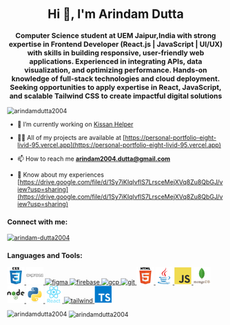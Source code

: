 <h1 align="center">Hi 👋, I'm Arindam Dutta</h1>
<h3 align="center">Computer Science student at UEM Jaipur,India with strong expertise in Frontend Developer (React.js | JavaScript | UI/UX) with skills in building responsive, user-friendly web applications. Experienced in integrating APIs, data visualization, and optimizing performance. Hands-on knowledge of full-stack technologies and cloud deployment. Seeking opportunities to apply expertise in React, JavaScript, and scalable Tailwind CSS to create impactful digital solutions</h3>

<p align="left"> <img src="https://komarev.com/ghpvc/?username=arindamdutta2004&label=Profile%20views&color=0e75b6&style=flat" alt="arindamdutta2004" /> </p>

- 🔭 I’m currently working on [Kissan Helper](https://kissanhelper-user.vercel.app)

- 👨‍💻 All of my projects are available at [https://personal-portfolio-eight-livid-95.vercel.app](https://personal-portfolio-eight-livid-95.vercel.app)

- 📫 How to reach me **arindam2004.dutta@gmail.com**

- 📄 Know about my experiences [https://drive.google.com/file/d/1Sy7iKIqIvflS7LrsceMejXVq8Zu8QbGJ/view?usp=sharing](https://drive.google.com/file/d/1Sy7iKIqIvflS7LrsceMejXVq8Zu8QbGJ/view?usp=sharing)

<h3 align="left">Connect with me:</h3>
<p align="left">
<a href="https://linkedin.com/in/arindam-dutta2004" target="blank"><img align="center" src="https://raw.githubusercontent.com/rahuldkjain/github-profile-readme-generator/master/src/images/icons/Social/linked-in-alt.svg" alt="arindam-dutta2004" height="30" width="40" /></a>
</p>

<h3 align="left">Languages and Tools:</h3>
<p align="left"> <a href="https://www.w3schools.com/css/" target="_blank" rel="noreferrer"> <img src="https://raw.githubusercontent.com/devicons/devicon/master/icons/css3/css3-original-wordmark.svg" alt="css3" width="40" height="40"/> </a> <a href="https://expressjs.com" target="_blank" rel="noreferrer"> <img src="https://raw.githubusercontent.com/devicons/devicon/master/icons/express/express-original-wordmark.svg" alt="express" width="40" height="40"/> </a> <a href="https://www.figma.com/" target="_blank" rel="noreferrer"> <img src="https://www.vectorlogo.zone/logos/figma/figma-icon.svg" alt="figma" width="40" height="40"/> </a> <a href="https://firebase.google.com/" target="_blank" rel="noreferrer"> <img src="https://www.vectorlogo.zone/logos/firebase/firebase-icon.svg" alt="firebase" width="40" height="40"/> </a> <a href="https://cloud.google.com" target="_blank" rel="noreferrer"> <img src="https://www.vectorlogo.zone/logos/google_cloud/google_cloud-icon.svg" alt="gcp" width="40" height="40"/> </a> <a href="https://git-scm.com/" target="_blank" rel="noreferrer"> <img src="https://www.vectorlogo.zone/logos/git-scm/git-scm-icon.svg" alt="git" width="40" height="40"/> </a> <a href="https://www.w3.org/html/" target="_blank" rel="noreferrer"> <img src="https://raw.githubusercontent.com/devicons/devicon/master/icons/html5/html5-original-wordmark.svg" alt="html5" width="40" height="40"/> </a> <a href="https://www.java.com" target="_blank" rel="noreferrer"> <img src="https://raw.githubusercontent.com/devicons/devicon/master/icons/java/java-original.svg" alt="java" width="40" height="40"/> </a> <a href="https://developer.mozilla.org/en-US/docs/Web/JavaScript" target="_blank" rel="noreferrer"> <img src="https://raw.githubusercontent.com/devicons/devicon/master/icons/javascript/javascript-original.svg" alt="javascript" width="40" height="40"/> </a> <a href="https://www.mongodb.com/" target="_blank" rel="noreferrer"> <img src="https://raw.githubusercontent.com/devicons/devicon/master/icons/mongodb/mongodb-original-wordmark.svg" alt="mongodb" width="40" height="40"/> </a> <a href="https://nodejs.org" target="_blank" rel="noreferrer"> <img src="https://raw.githubusercontent.com/devicons/devicon/master/icons/nodejs/nodejs-original-wordmark.svg" alt="nodejs" width="40" height="40"/> </a> <a href="https://www.python.org" target="_blank" rel="noreferrer"> <img src="https://raw.githubusercontent.com/devicons/devicon/master/icons/python/python-original.svg" alt="python" width="40" height="40"/> </a> <a href="https://reactjs.org/" target="_blank" rel="noreferrer"> <img src="https://raw.githubusercontent.com/devicons/devicon/master/icons/react/react-original-wordmark.svg" alt="react" width="40" height="40"/> </a> <a href="https://tailwindcss.com/" target="_blank" rel="noreferrer"> <img src="https://www.vectorlogo.zone/logos/tailwindcss/tailwindcss-icon.svg" alt="tailwind" width="40" height="40"/> </a> <a href="https://www.typescriptlang.org/" target="_blank" rel="noreferrer"> <img src="https://raw.githubusercontent.com/devicons/devicon/master/icons/typescript/typescript-original.svg" alt="typescript" width="40" height="40"/> </a> </p>

<p><img align="left" src="https://github-readme-stats.vercel.app/api/top-langs?username=arindamdutta2004&show_icons=true&locale=en&layout=compact" alt="arindamdutta2004" /></p>

<p>&nbsp;<img align="center" src="https://github-readme-stats.vercel.app/api?username=arindamdutta2004&show_icons=true&locale=en" alt="arindamdutta2004" /></p>
